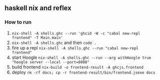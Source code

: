 ## haskell nix and reflex

### How to run

1. `nix-shell -A shells.ghc --run 'ghcid -W -c "cabal new-repl frontend" -T Main.main'`
2. `nix-shell -A shells.ghc` and then `code .`
3. fire up a repl `nix-shell -A shells.ghc --run "cabal new-repl frontend"`
4. start Hoogle `nix-shell -A shells.ghc --run --arg withHoogle true "hoogle server --local --port=8080"`
5. build frontend `nix-build -o frontend-result -A ghcjs.frontend`
6. deploy `rm -rf docs; cp -r frontend-result/bin/frontend.jsexe docs`
